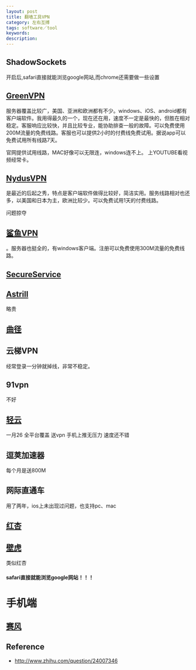 ```yaml
---
layout: post
title: 翻墙工具VPN
category: 左右互搏
tags: software／tool
keywords: 
description: 
---
```


## ShadowSockets

开启后,safari直接就能浏览google网站,而chrome还需要做一些设置

## [GreenVPN](http://www.greenvpn.org/)

服务器覆盖比较广，美国、亚洲和欧洲都有不少。windows、iOS、android都有客户端软件。我用得最久的一个，现在还在用，速度不一定是最快的，但胜在相对稳定。客服响应比较快，并且比较专业，能协助排查一般的故障。可以免费使用200M流量的免费线路。客服也可以提供2小时的付费线免费试用。据说app可以免费试用所有线路7天。

官网提供试用线路，MAC好像可以无限连，windows连不上。
上YOUTUBE看视频经常卡。

## [NydusVPN](http://www.nydus.com.co/)
是最近的后起之秀，特点是客户端软件做得比较好，简洁实用。服务线路相对也还多，以美国和日本为主，欧洲比较少。可以免费试用1天的付费线路。

问题掠夺


## [鲨鱼VPN](https://www.shayujsq.net/index.php)
。服务器也挺全的，有windows客户端。注册可以免费使用300M流量的免费线路。
## [SecureService](http://vpnso.com/)
## [Astrill](https://www.astrill.com/)
略贵

## [曲径](https://getqujing.com/)
## 云梯VPN
经常登录一分钟就掉线，非常不稳定。
## 91vpn
不好
## [轻云](http://theqingyun.org/)
一月26 全平台覆盖 送vpn 手机上推无压力 速度还不错
## 逗荚加速器
每个月是送800M
## 网际直通车
用了两年，ios上未出现过问题，也支持pc、mac

## [红杏](http://honx.in/guide?account=taumars@hotmail.com#/)

## [壁虎](https://hyext.com)
类似红杏

#### safari直接就能浏览google网站！！！

# 手机端
## [赛风](https://s3.amazonaws.com/psiphon/web/l99h-ony2-bspu/zh/download.html#direct)


## Reference

* <http://www.zhihu.com/question/24007346>
